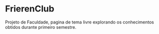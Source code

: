 # FrierenClub
Projeto de Faculdade, pagina de tema livre explorando os conhecimentos obtidos durante primeiro semestre.
